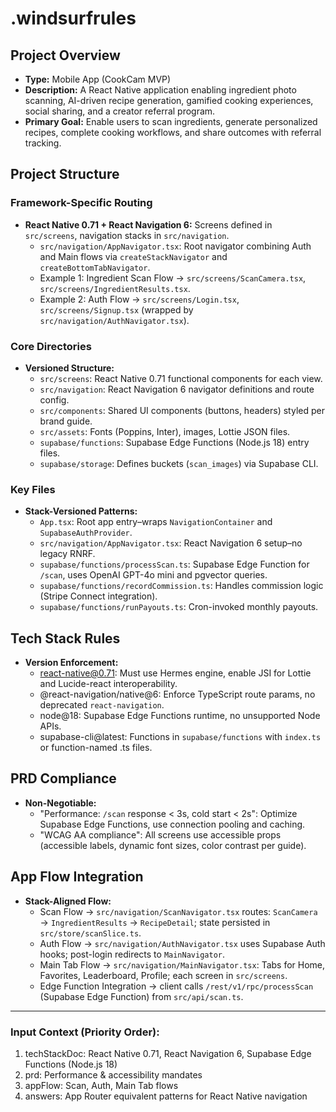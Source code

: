 # .windsurfrules

## Project Overview
- **Type:** Mobile App (CookCam MVP)
- **Description:** A React Native application enabling ingredient photo scanning, AI-driven recipe generation, gamified cooking experiences, social sharing, and a creator referral program.
- **Primary Goal:** Enable users to scan ingredients, generate personalized recipes, complete cooking workflows, and share outcomes with referral tracking.

## Project Structure
### Framework-Specific Routing
- **React Native 0.71 + React Navigation 6:** Screens defined in `src/screens`, navigation stacks in `src/navigation`.
  - `src/navigation/AppNavigator.tsx`: Root navigator combining Auth and Main flows via `createStackNavigator` and `createBottomTabNavigator`.
  - Example 1: Ingredient Scan Flow → `src/screens/ScanCamera.tsx`, `src/screens/IngredientResults.tsx`.
  - Example 2: Auth Flow → `src/screens/Login.tsx`, `src/screens/Signup.tsx` (wrapped by `src/navigation/AuthNavigator.tsx`).

### Core Directories
- **Versioned Structure:**
  - `src/screens`: React Native 0.71 functional components for each view.
  - `src/navigation`: React Navigation 6 navigator definitions and route config.
  - `src/components`: Shared UI components (buttons, headers) styled per brand guide.
  - `src/assets`: Fonts (Poppins, Inter), images, Lottie JSON files.
  - `supabase/functions`: Supabase Edge Functions (Node.js 18) entry files.
  - `supabase/storage`: Defines buckets (`scan_images`) via Supabase CLI.

### Key Files
- **Stack-Versioned Patterns:**
  - `App.tsx`: Root app entry–wraps `NavigationContainer` and `SupabaseAuthProvider`.
  - `src/navigation/AppNavigator.tsx`: React Navigation 6 setup–no legacy RNRF.
  - `supabase/functions/processScan.ts`: Supabase Edge Function for `/scan`, uses OpenAI GPT-4o mini and pgvector queries.
  - `supabase/functions/recordCommission.ts`: Handles commission logic (Stripe Connect integration).
  - `supabase/functions/runPayouts.ts`: Cron-invoked monthly payouts.

## Tech Stack Rules
- **Version Enforcement:**
  - react-native@0.71: Must use Hermes engine, enable JSI for Lottie and Lucide-react interoperability.
  - @react-navigation/native@6: Enforce TypeScript route params, no deprecated `react-navigation`.
  - node@18: Supabase Edge Functions runtime, no unsupported Node APIs.
  - supabase-cli@latest: Functions in `supabase/functions` with `index.ts` or function-named .ts files.

## PRD Compliance
- **Non-Negotiable:**
  - "Performance: `/scan` response < 3s, cold start < 2s": Optimize Supabase Edge Functions, use connection pooling and caching.
  - "WCAG AA compliance": All screens use accessible props (accessible labels, dynamic font sizes, color contrast per guide).

## App Flow Integration
- **Stack-Aligned Flow:**
  - Scan Flow → `src/navigation/ScanNavigator.tsx` routes: `ScanCamera` → `IngredientResults` → `RecipeDetail`; state persisted in `src/store/scanSlice.ts`.
  - Auth Flow → `src/navigation/AuthNavigator.tsx` uses Supabase Auth hooks; post-login redirects to `MainNavigator`.
  - Main Tab Flow → `src/navigation/MainNavigator.tsx`: Tabs for Home, Favorites, Leaderboard, Profile; each screen in `src/screens`.
  - Edge Function Integration → client calls `/rest/v1/rpc/processScan` (Supabase Edge Function) from `src/api/scan.ts`.

---

### Input Context (Priority Order):
1. techStackDoc: React Native 0.71, React Navigation 6, Supabase Edge Functions (Node.js 18)
2. prd: Performance & accessibility mandates
3. appFlow: Scan, Auth, Main Tab flows
4. answers: App Router equivalent patterns for React Native navigation